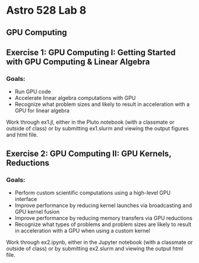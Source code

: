 # Astro 528 Lab 8
## GPU Computing

## Exercise 1:  GPU Computing I: Getting Started with GPU Computing & Linear Algebra
### Goals:  
- Run GPU code
- Accelerate linear algebra computations with GPU 
- Recognize what problem sizes and likely to result in acceleration with a GPU for linear algebra

Work through ex1.jl, either in the Pluto notebook (with a classmate or outside of class) or by submitting ex1.slurm and viewing the output figures and html file.  

## Exercise 2:  GPU Computing II: GPU Kernels, Reductions
### Goals:  
- Perform custom scientific computations using a high-level GPU interface
- Improve performance by reducing kernel launches via broadcasting and GPU kernel fusion
- Improve performance by reducing memory transfers via GPU reductions
- Recognize what types of problems and problem sizes are likely to result in acceleration with a GPU  when using a custom kernel

Work through ex2.ipynb, either in the Jupyter notebook (with a classmate or outside of class) or by submitting ex2.slurm and viewing the output html file.  

